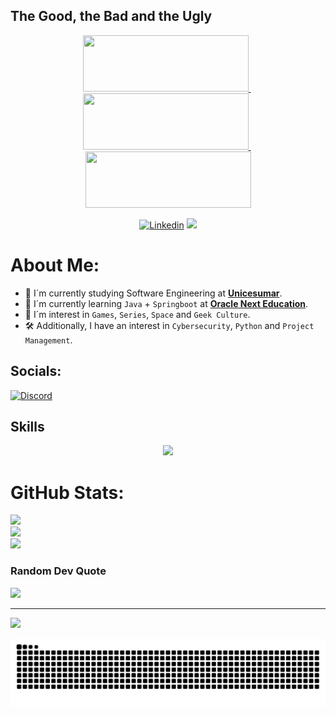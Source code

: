 <!---
DESCRIPTION
--->
## The Good, the Bad and the Ugly
<p float="left" align="center" >
  <a href="https://www.oracle.com/br/education/oracle-next-education/" style="border-radius: 10px;">
    <img src="https://github.com/EmersonPenelli/100-days-of-code-with-python-gifs/blob/main/ONE_logo_rgb.png" width="265" height="90"/>
  </a>
  &nbsp;
  <a href="https://ebaconline.com.br/" style="border-radius: 10px;">
    <img src="https://github.com/EmersonPenelli/100-days-of-code-with-python-gifs/blob/main/transferir.png" width="265" height="90"/>
  </a>
  &nbsp;
  <a href="https://github.com/EmersonPenelli/100-days-of-code-with-python" style="border-radius: 10px;">
    <img src="https://github.com/EmersonPenelli/100-days-of-code-with-python-gifs/blob/main/github_python_banner_python.png" width="265" height="90"/>
  </a>
</p>


<!---
SMALL ICONS
--->
<p align="center">
  <a href='www.linkedin.com/in/emerson-penelli' target="_blank"><img alt='Linkedin' src='https://img.shields.io/badge/LinkedIn-100000?style=flat&logo=Linkedin&logoColor=white&labelColor=0A66C2&color=0A66C2'/></a>
  </a>
  <img src="https://komarev.com/ghpvc/?username=EmersonPenelli&style=flat&color=blue"></a>
  </a>
</p>

#  About Me:
* 🌱 I´m currently studying  Software Engineering at [**Unicesumar**](https://www.unicesumar.edu.br/).<br>
* 👀 I´m currently learning `Java` + `Springboot` at [**Oracle Next Education**](https://www.oracle.com/br/education/oracle-next-education/).<br>
* 🚀 I´m interest in `Games`, `Series`, `Space` and `Geek Culture`.<br>
* 🛠️ Additionally, I have an interest in `Cybersecurity`, `Python` and `Project Management`.


## Socials:
[![Discord](https://img.shields.io/badge/Discord-%237289DA.svg?logo=discord&logoColor=white)](https://discord.gg/Emersan#7197)  

<!---
BIG ICONS
--->
## Skills
<p align="center">
  <a href="https://skillicons.dev">
    <img src="https://skillicons.dev/icons?i=python,cs,java,js,html,css,react,git,github,vscode,flask,django,postgres,figma,aws" />
  </a>
</p>

#  GitHub Stats:
![](https://github-readme-stats.vercel.app/api?username=emersonpenelli&theme=blueberry&hide_border=false&include_all_commits=true&count_private=false)<br/>
![](https://github-readme-streak-stats.herokuapp.com/?user=emersonpenelli&theme=blueberry&hide_border=false)<br/>
![](https://github-readme-stats.vercel.app/api/top-langs/?username=emersonpenelli&theme=blueberry&hide_border=false&include_all_commits=true&count_private=false&layout=compact)

###  Random Dev Quote
![](https://quotes-github-readme.vercel.app/api?type=horizontal&theme=tokyonight)

---
[![](https://visitcount.itsvg.in/api?id=emersonpenelli&icon=5&color=1)](https://visitcount.itsvg.in)

![Snake animation](https://github.com/emersonpenelli/emersonpenelli/blob/output/github-contribution-grid-snake.svg)
